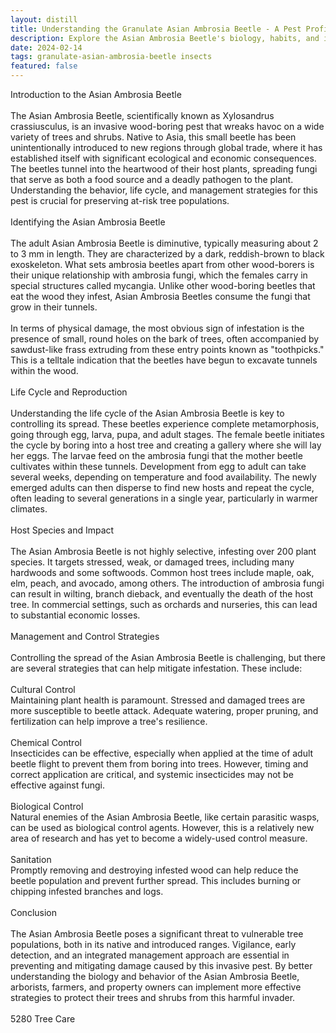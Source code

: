 ```yaml
---
layout: distill
title: Understanding the Granulate Asian Ambrosia Beetle - A Pest Profile
description: Explore the Asian Ambrosia Beetle's biology, habits, and impact on ecosystems in this comprehensive pest profile.
date: 2024-02-14
tags: granulate-asian-ambrosia-beetle insects
featured: false
---
```


Introduction to the Asian Ambrosia Beetle<br /><br />The Asian Ambrosia Beetle, scientifically known as Xylosandrus crassiusculus, is an invasive wood-boring pest that wreaks havoc on a wide variety of trees and shrubs. Native to Asia, this small beetle has been unintentionally introduced to new regions through global trade, where it has established itself with significant ecological and economic consequences. The beetles tunnel into the heartwood of their host plants, spreading fungi that serve as both a food source and a deadly pathogen to the plant. Understanding the behavior, life cycle, and management strategies for this pest is crucial for preserving at-risk tree populations.<br /><br />Identifying the Asian Ambrosia Beetle<br /><br />The adult Asian Ambrosia Beetle is diminutive, typically measuring about 2 to 3 mm in length. They are characterized by a dark, reddish-brown to black exoskeleton. What sets ambrosia beetles apart from other wood-borers is their unique relationship with ambrosia fungi, which the females carry in special structures called mycangia. Unlike other wood-boring beetles that eat the wood they infest, Asian Ambrosia Beetles consume the fungi that grow in their tunnels.<br /><br />In terms of physical damage, the most obvious sign of infestation is the presence of small, round holes on the bark of trees, often accompanied by sawdust-like frass extruding from these entry points known as "toothpicks." This is a telltale indication that the beetles have begun to excavate tunnels within the wood.<br /><br />Life Cycle and Reproduction<br /><br />Understanding the life cycle of the Asian Ambrosia Beetle is key to controlling its spread. These beetles experience complete metamorphosis, going through egg, larva, pupa, and adult stages. The female beetle initiates the cycle by boring into a host tree and creating a gallery where she will lay her eggs. The larvae feed on the ambrosia fungi that the mother beetle cultivates within these tunnels. Development from egg to adult can take several weeks, depending on temperature and food availability. The newly emerged adults can then disperse to find new hosts and repeat the cycle, often leading to several generations in a single year, particularly in warmer climates.<br /><br />Host Species and Impact<br /><br />The Asian Ambrosia Beetle is not highly selective, infesting over 200 plant species. It targets stressed, weak, or damaged trees, including many hardwoods and some softwoods. Common host trees include maple, oak, elm, peach, and avocado, among others. The introduction of ambrosia fungi can result in wilting, branch dieback, and eventually the death of the host tree. In commercial settings, such as orchards and nurseries, this can lead to substantial economic losses.<br /><br />Management and Control Strategies<br /><br />Controlling the spread of the Asian Ambrosia Beetle is challenging, but there are several strategies that can help mitigate infestation. These include:<br /><br />Cultural Control<br />Maintaining plant health is paramount. Stressed and damaged trees are more susceptible to beetle attack. Adequate watering, proper pruning, and fertilization can help improve a tree's resilience.<br /><br />Chemical Control<br />Insecticides can be effective, especially when applied at the time of adult beetle flight to prevent them from boring into trees. However, timing and correct application are critical, and systemic insecticides may not be effective against fungi.<br /><br />Biological Control<br />Natural enemies of the Asian Ambrosia Beetle, like certain parasitic wasps, can be used as biological control agents. However, this is a relatively new area of research and has yet to become a widely-used control measure.<br /><br />Sanitation<br />Promptly removing and destroying infested wood can help reduce the beetle population and prevent further spread. This includes burning or chipping infested branches and logs.<br /><br />Conclusion<br /><br />The Asian Ambrosia Beetle poses a significant threat to vulnerable tree populations, both in its native and introduced ranges. Vigilance, early detection, and an integrated management approach are essential in preventing and mitigating damage caused by this invasive pest. By better understanding the biology and behavior of the Asian Ambrosia Beetle, arborists, farmers, and property owners can implement more effective strategies to protect their trees and shrubs from this harmful invader.<br /><br />5280 Tree Care
